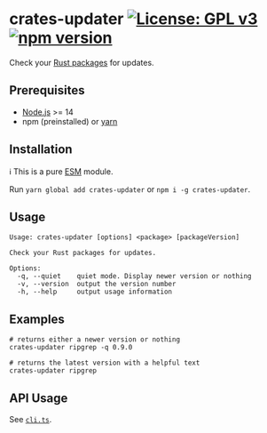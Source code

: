# crates-updater [![License: GPL v3](https://img.shields.io/badge/License-GPLv3-blue.svg)](https://www.gnu.org/licenses/gpl-3.0) [![npm version](https://img.shields.io/npm/v/crates-updater.svg?style=flat)](https://www.npmjs.com/package/crates-updater)

Check your [Rust packages](https://crates.io) for updates.

## Prerequisites

- [Node.js](https://nodejs.org) >= 14
- npm (preinstalled) or [yarn](https://classic.yarnpkg.com)

## Installation

ℹ️ This is a pure [ESM](https://nodejs.org/api/esm.html#introduction) module.

Run `yarn global add crates-updater` or `npm i -g crates-updater`.

## Usage

```
Usage: crates-updater [options] <package> [packageVersion]

Check your Rust packages for updates.

Options:
  -q, --quiet    quiet mode. Display newer version or nothing
  -v, --version  output the version number
  -h, --help     output usage information
```

## Examples

```shell
# returns either a newer version or nothing
crates-updater ripgrep -q 0.9.0

# returns the latest version with a helpful text
crates-updater ripgrep
```

## API Usage

See [`cli.ts`](./src/cli.ts).
